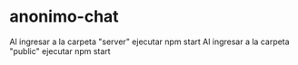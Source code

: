 # anonimo-chat

Al ingresar a la carpeta "server" ejecutar npm start
Al ingresar a la carpeta "public" ejecutar npm start
